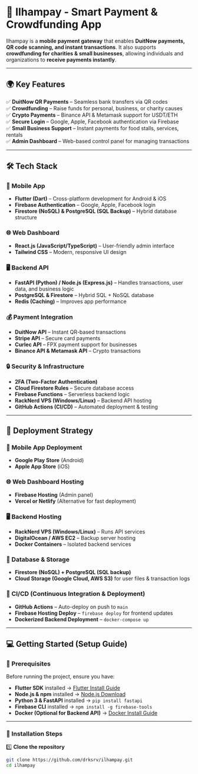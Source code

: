 # 🚀 Ilhampay - Smart Payment & Crowdfunding App

Ilhampay is a **mobile payment gateway** that enables **DuitNow payments, QR code scanning, and instant transactions**. It also supports **crowdfunding for charities & small businesses**, allowing individuals and organizations to **receive payments instantly**.

---

## 🌍 Key Features
✅ **DuitNow QR Payments** – Seamless bank transfers via QR codes  
✅ **Crowdfunding** – Raise funds for personal, business, or charity causes  
✅ **Crypto Payments** – Binance API & Metamask support for USDT/ETH  
✅ **Secure Login** – Google, Apple, Facebook authentication via Firebase  
✅ **Small Business Support** – Instant payments for food stalls, services, rentals  
✅ **Admin Dashboard** – Web-based control panel for managing transactions  

---

## 🛠️ Tech Stack

### **📱 Mobile App**
- **Flutter (Dart)** – Cross-platform development for Android & iOS
- **Firebase Authentication** – Google, Apple, Facebook login
- **Firestore (NoSQL) & PostgreSQL (SQL Backup)** – Hybrid database structure

### **🌐 Web Dashboard**
- **React.js (JavaScript/TypeScript)** – User-friendly admin interface
- **Tailwind CSS** – Modern, responsive UI design

### **🖥️ Backend API**
- **FastAPI (Python) / Node.js (Express.js)** – Handles transactions, user data, and business logic
- **PostgreSQL & Firestore** – Hybrid SQL + NoSQL database
- **Redis (Caching)** – Improves app performance

### **💰 Payment Integration**
- **DuitNow API** – Instant QR-based transactions
- **Stripe API** – Secure card payments
- **Curlec API** – FPX payment support for businesses
- **Binance API & Metamask API** – Crypto transactions

### **🔒 Security & Infrastructure**
- **2FA (Two-Factor Authentication)**
- **Cloud Firestore Rules** – Secure database access
- **Firebase Functions** – Serverless backend logic
- **RackNerd VPS (Windows/Linux)** – Backend API hosting
- **GitHub Actions (CI/CD)** – Automated deployment & testing

---

## 🚀 Deployment Strategy

### **📱 Mobile App Deployment**
- **Google Play Store** (Android)
- **Apple App Store** (iOS)

### **🌐 Web Dashboard Hosting**
- **Firebase Hosting** (Admin panel)
- **Vercel or Netlify** (Alternative for fast deployment)

### **🖥️ Backend Hosting**
- **RackNerd VPS (Windows/Linux)** – Runs API services
- **DigitalOcean / AWS EC2** – Backup server hosting
- **Docker Containers** – Isolated backend services

### **💾 Database & Storage**
- **Firestore (NoSQL) + PostgreSQL (SQL backup)**
- **Cloud Storage (Google Cloud, AWS S3)** for user files & transaction logs

### **🔄 CI/CD (Continuous Integration & Deployment)**
- **GitHub Actions** – Auto-deploy on push to `main`
- **Firebase Hosting Deploy** – `firebase deploy` for frontend updates
- **Dockerized Backend Deployment** – `docker-compose up`

---

## 💻 Getting Started (Setup Guide)

### **🔹 Prerequisites**
Before running the project, ensure you have:
- **Flutter SDK** installed → [Flutter Install Guide](https://flutter.dev/docs/get-started/install)
- **Node.js & npm** installed → [Node.js Download](https://nodejs.org/)
- **Python 3 & FastAPI** installed → `pip install fastapi`
- **Firebase CLI** installed → `npm install -g firebase-tools`
- **Docker (Optional for Backend API)** → [Docker Install Guide](https://www.docker.com/)

---

### **🔹 Installation Steps**
1️⃣ **Clone the repository**
```bash
git clone https://github.com/drksrv/ilhampay.git
cd ilhampay
